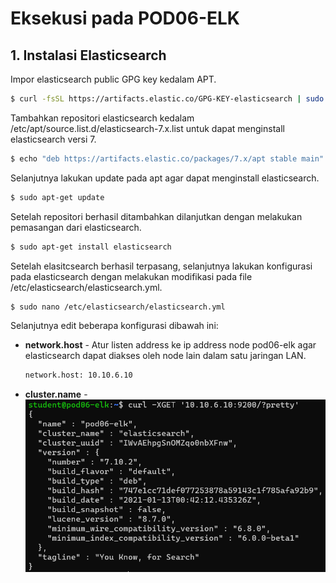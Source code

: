 # Eksekusi pada POD06-ELK

## 1. Instalasi Elasticsearch
Impor elasticsearch public GPG key kedalam APT.

```sh
$ curl -fsSL https://artifacts.elastic.co/GPG-KEY-elasticsearch | sudo apt-key add -
```
Tambahkan repositori elasticsearch kedalam /etc/apt/source.list.d/elasticsearch-7.x.list untuk dapat menginstall elasticsearch versi 7.
```sh
$ echo "deb https://artifacts.elastic.co/packages/7.x/apt stable main" | sudo tee -a /etc/apt/sources.list.d/elastic-7.x.list
```
Selanjutnya lakukan update pada apt agar dapat menginstall elasticsearch.
```sh
$ sudo apt-get update
```
Setelah repositori berhasil ditambahkan dilanjutkan dengan melakukan pemasangan dari elasticsearch.
```sh
$ sudo apt-get install elasticsearch
```
Setelah elasitcsearch berhasil terpasang, selanjutnya lakukan konfigurasi pada elasticsearch dengan melakukan modifikasi pada file /etc/elasticsearch/elasticsearch.yml.

```sh
$ sudo nano /etc/elasticsearch/elasticsearch.yml
```
Selanjutnya edit beberapa konfigurasi dibawah ini:
- **network.host** - Atur listen address ke ip address node pod06-elk agar elasticsearch dapat diakses oleh node lain dalam satu jaringan LAN.
  ```sh
  network.host: 10.10.6.10
  ```
- **cluster.name** -
![Verifikasi](/capture/verifikasi-instalasi-elasticsearch.png)